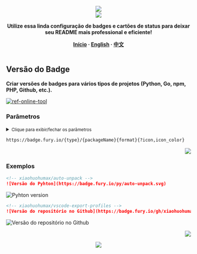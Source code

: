 <a name="readme-top"></a>

<div align="center">
  <div>
    <img src="https://capsule-render.vercel.app/api?type=waving&color=4D908E&height=160&section=header">
  </div>
  <a href="https://github.com/xiaohuohumax/readme-widget-hub">
    <img src="https://readme-typing-svg.demolab.com?font=Fira+Code&size=32&pause=1000&width=416&height=68&lines=%F0%9F%8E%96%EF%B8%8FReadme+Widget+Hub%F0%9F%8E%96%EF%B8%8F"/>
  </a>
  <p><b>Utilize essa linda configuração de badges e cartões de status para deixar seu README mais professional e eficiente!</b></p>
  <div>
    <b>
       <a href="/README_pt-BR.md">Início</a>
      · <a href="README_en-US.md">English</a>
      · <a href="README.md">中文</a>
    </b>
  </div>
  <br/>
</div>

## Versão do Badge

**Criar versões de badges para vários tipos de projetos (Python, Go, npm, PHP, Github, etc.).**

[![ref-online-tool]](https://badge.fury.io/)

### Parâmetros

<details >
<summary><small>Clique para exibir/fechar os parâmetros</small></summary><p></p>

| Nome | Tipo | Obrigatório | Padrão | Descrição | Mais Observações |
| -------------------- | -------------------- | ------------------------ | ----------------------- | --------------------------- | ------------------------------- |
| ![ref-params] | | | | | |
| `type` | `string` | `true` |  | Tipo do badge | Suporta: `js` (npm) `rb` (Ruby) `py` (Python) `go` (Go) `bo` (Bower) `gh` (Github) `nu` (NuGet) `ph` (PHP) `co` (CocoaPods) `pl` (Perl) `pg` (PGXN). |
| `packageName` | `string` | `true` |  | Nome do pacote | Espaço para caracteres especiais, como `/` para `%2F`. |
| `format` | `string` | `true` |  | Formato | Suporta: `.svg` `.png` `@2x.png`. |
| ![ref-querys] | | | | | |
| `icon` | `string` |  |  | Ícone | Prefixo fixado como: `si%3A` por exemplo: `icon=si%3Agithub`. |
| `icon_color` | `string` |  |  | Cor do ícone | Formato: `HEX` por exemplo: `#FF0000`. |

</details>

```txt
https://badge.fury.io/{type}/{packageName}{format}{?icon,icon_color}
```

<p align="right"><a href="#readme-top"><img src="https://img.shields.io/badge/Voltar%20ao%20topo%20da%20página-555555?style=for-the-badge"></a></p>

### Exemplos

```markdown
<!-- xiaohuohumax/auto-unpack -->
![Versão do Pyhton](https://badge.fury.io/py/auto-unpack.svg)
```

<div>
  <img src="https://badge.fury.io/py/auto-unpack.svg" alt="Pyhton version" />
</div>

```markdown
<!-- xiaohuohumax/vscode-export-profiles -->
![Versão do repositório no Github](https://badge.fury.io/gh/xiaohuohumax%2Fvscode-export-profiles.svg)
```

<div>
  <img src="https://badge.fury.io/gh/xiaohuohumax%2Fvscode-export-profiles.svg" alt="Versão do repositório no Github" />
</div>

<p align="right"><a href="#readme-top"><img src="https://img.shields.io/badge/Voltar%20ao%20topo%20da%20página-555555?style=for-the-badge"></a></p>

<div align="center">
  <img src="https://capsule-render.vercel.app/api?type=waving&color=4D908E&height=100&section=footer">
</div>

[ref-params]: https://img.shields.io/badge/Caminho%20dos%20Parâmetros-526E86

[ref-querys]: https://img.shields.io/badge/Parâmetros%20de%20Consulta-526E86

[ref-action-outputs]: https://img.shields.io/badge/Ações%20de%20Saídas-526E86

[ref-online-tool]: https://img.shields.io/badge/Ferramentas%20Online-F94144?style=for-the-badge&logo=data:image/svg+xml;base64,PHN2ZyB4bWxucz0iaHR0cDovL3d3dy53My5vcmcvMjAwMC9zdmciIGNsYXNzPSJpb25pY29uIiB2aWV3Qm94PSIwIDAgNTEyIDUxMiI+PHBhdGggZD0iTTIwOCAzNTJoLTY0YTk2IDk2IDAgMDEwLTE5Mmg2NE0zMDQgMTYwaDY0YTk2IDk2IDAgMDEwIDE5MmgtNjRNMTYzLjI5IDI1NmgxODcuNDIiIGZpbGw9Im5vbmUiIHN0cm9rZT0iI2ZmZiIgc3Ryb2tlLWxpbmVjYXA9InJvdW5kIiBzdHJva2UtbGluZWpvaW49InJvdW5kIiBzdHJva2Utd2lkdGg9IjM2Ii8+PC9zdmc+
